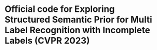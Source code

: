 # Official code for Exploring Structured Semantic Prior for Multi Label Recognition with Incomplete Labels (CVPR 2023)